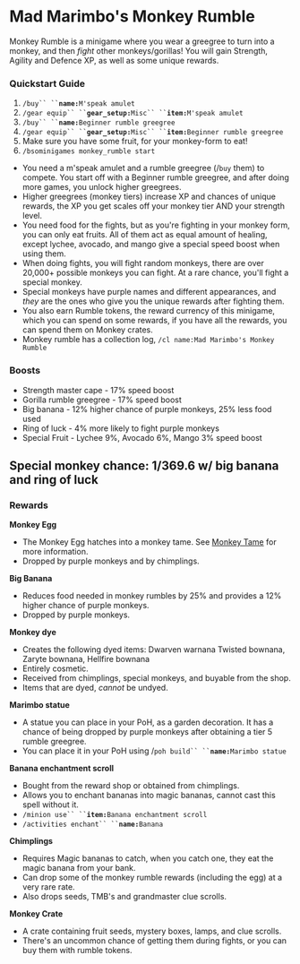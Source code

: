 # Mad Marimbo's Monkey Rumble



Monkey Rumble is a minigame where you wear a greegree to turn into a monkey, and then _fight_ other monkeys/gorillas! You will gain Strength, Agility and Defence XP, as well as some unique rewards.

### Quickstart Guide

1. ` /buy`` `` `**`name:`**`M'speak amulet`
2. ` /gear equip`` `` `**`gear_setup:`**` Misc`` `` `**`item:`**`M'speak amulet`
3. ` /buy`` `` `**`name:`**`Beginner rumble greegree`
4. ` /gear equip`` `` `**`gear_setup:`**` Misc`` `` `**`item:`**`Beginner rumble greegree`
5. Make sure you have some fruit, for your monkey-form to eat!
6. `/bsominigames monkey_rumble start`

* You need a m'speak amulet and a rumble greegree (/`buy` them) to compete. You start off with a Beginner rumble greegree, and after doing more games, you unlock higher greegrees.
* Higher greegrees (monkey tiers) increase XP and chances of unique rewards, the XP you get scales off your monkey tier AND your strength level.
* You need food for the fights, but as you're fighting in your monkey form, you can only eat fruits. All of them act as equal amount of healing, except lychee, avocado, and mango give a special speed boost when using them.
* When doing fights, you will fight random monkeys, there are over 20,000+ possible monkeys you can fight. At a rare chance, you'll fight a special monkey.
* Special monkeys have purple names and different appearances, and _they_ are the ones who give you the unique rewards after fighting them.
* You also earn Rumble tokens, the reward currency of this minigame, which you can spend on some rewards, if you have all the rewards, you can spend them on Monkey crates.
* Monkey rumble has a collection log, `/cl name:Mad Marimbo's Monkey Rumble`

### **Boosts**

* Strength master cape - 17% speed boost
* Gorilla rumble greegree - 17% speed boost
* Big banana - 12% higher chance of purple monkeys, 25% less food used
* Ring of luck - 4% more likely to fight purple monkeys
* Special Fruit - Lychee 9%, Avocado 6%, Mango 3% speed boost

## **Special monkey chance: 1/369.6 w/ big banana and ring of luck**

### **Rewards**

**Monkey Egg**

* The Monkey Egg hatches into a monkey tame. See [Monkey Tame](../../custom-items/tames/monkey-tame.md) for more information.
* Dropped by purple monkeys and by chimplings.

**Big Banana**

* Reduces food needed in monkey rumbles by 25% and provides a 12% higher chance of purple monkeys.
* Dropped by purple monkeys.

**Monkey dye**

* Creates the following dyed items: Dwarven warnana Twisted bownana, Zaryte bownana, Hellfire bownana
* Entirely cosmetic.
* Received from chimplings, special monkeys, and buyable from the shop.
* Items that are dyed, _cannot_ be undyed.

**Marimbo statue**

* A statue you can place in your PoH, as a garden decoration. It has a chance of being dropped by purple monkeys after obtaining a tier 5 rumble greegree.
* You can place it in your PoH using /` poh build`` `` `**`name:`**`Marimbo statue`

**Banana enchantment scroll**

* Bought from the reward shop or obtained from chimplings.
* Allows you to enchant bananas into magic bananas, cannot cast this spell without it.
* ` /minion use`` `` `**`item:`**`Banana enchantment scroll`
* ` /activities enchant`` `` `**`name:`**`Banana`

**Chimplings**

* Requires Magic bananas to catch, when you catch one, they eat the magic banana from your bank.
* Can drop some of the monkey rumble rewards (including the egg) at a very rare rate.
* Also drops seeds, TMB's and grandmaster clue scrolls.

**Monkey Crate**

* A crate containing fruit seeds, mystery boxes, lamps, and clue scrolls.
* There's an uncommon chance of getting them during fights, or you can buy them with rumble tokens.
